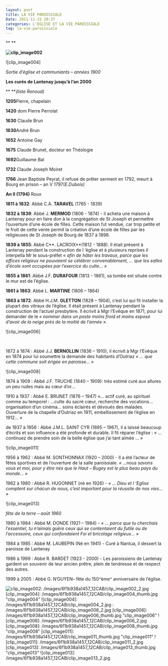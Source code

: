 ```yaml
---
layout: post
title: LA VIE PAROISSIALE
Date: 2011-11-15 20:37
categories: L'EGLISE ET LA VIE PAROISSIALE
tag: la-vie-paroissiale
---
```


** **

**![clip_image002]**

![clip_image004]

*Sortie d’église et communiants – années 1900*

**Les curés de Lantenay jusqu’à l’an 2000** 

** ***(liste Renoud)*   

**1205**Pierre, chapelain

**1420** dom Pierre Perrolat

**1630** Claude Brun

**1630**André Brun

**1652** Antoine Gay

**1675** Claude Brunet, docteur en Théologie

**1692**Guillaume Bal

**1732** Claude Joseph Moiret

**1766** Jean Baptiste Peyrat, il refuse de prêter serment en 1792,
meurt à Bourg en prison – an V 1797(*E.Dubois)*

**An II (1794)** Roux

**1811 à 1832**: Abbé C.A. **TARAVEL** (1765 - 1839)

**1832 à 1839**: Abbé J. **MERMOD** (1806 - 1874) - il acheta une maison
à Lantenay pour en faire don à la congrégation de St Joseph et permettre
l’ouverture d’une école de filles. Cette maison fut vendue, car trop
petite et le fruit de cette vente permit la création d’une école de
filles par les religieuses de St Joseph de Bourg de 1837 à 1898.

**1839 à 1855**: Abbé C**. LACROIX**(1812 - 1888). Il était présent à
Lantenay pendant la construction de l ‘église et à plusieurs reprises il
interpella Mr le sous-préfet « *afin de hâter les travaux, parce que les
offices religieux ne pouvaient se célébrer convenablement, ... que les
salles d’école sont occupées par l’exercice du culte... »*

**1855 à 1861**: Abbé J.F. **DURAFOUR** (1813 - 1861), sa tombe est
située contre le mur est de l’église.

**1861 à 1863**: Abbé L. **MARTINE** (1806 – 1864)

**1863 à 1872**: Abbé H.J.M. **GLETTON** (1828 – 1904), c’est lui qui
fit installer la plupart des vitraux de l’église. Il était présent à
Lantenay pendant la construction de l’actuel presbytère. Il écrivit à
Mgr l’Evêque en 1871, pour lui demander de le *« nommer dans un poste
moins froid et moins exposé d’avoir de la neige près de la moitié de
l’année ».*



![clip_image006]

 

1872 à 1874 : Abbé J.J. **BERNOLLIN** (1836 – 1910), il écrivit à Mgr
l’Evêque en 1874 pour lui soumettre la demande des habitants d’Outriaz
*« ... que cette commune soit érigée en paroisse... »*

![clip_image008]

1874 à 1909 : Abbé J.F. TRUCHE (1840 – 1909): très estimé curé aux
allures un peu rudes mais au cœur d’or...

1910 à 1937 : Abbé E. BRUNET (1876 – 1947) «... actif curé, au spirituel
comme au temporel : ...culte du sacré cœur, recherche des vocations...
organisation d’un cinéma... soins éclairés et dévoués des malades.
Ouverture de la chapelle d’Outriaz en 1911, embellissement de l’église
en 1912... »

de 1937 à 1956 : Abbé J.M.L. SAINT CYR (1895 – 1967), il a laissé
beaucoup d’écrits et son influence a été profonde et durable. Il fit
réparer l’église : « ... continuez de prendre soin de la belle église que
j’ai tant aimée ... »

![clip_image011]

1956 à 1962 : Abbé M. SONTHONNAX (1920 – 2000) - Il a été l’acteur de
fêtes sportives et de l’ouverture de la salle paroissiale. *« ...nous
savons vous et moi, pour y être nés que le Haut – Bugey est le plus beau
pays du monde... »*

1962 à 1980 : Abbé R. HUGONNET (né en 1926) - *« ... Dieu et l ‘Eglise
comptent sur chacun de nous, c’est important pour la réussite de nos
vies... »*

![clip_image013]

*fête de la terre – août 1960*

1980 à 1984 : Abbé M. DONDE (1921 – 1984) - *« ... parce que tu cherchais
l’essentiel, tu n’aimais guère ceux qui se contentaient du futile ou de
l’accessoire, ceux qui confondaient Foi et bricolage religieux... »*

1984 à 1985 : Abbé M. LAUBEPIN (Né en 1941) - Curé à Nantua, il dessert
la paroisse de Lantenay 

1986 à 1999 : Abbé R. BARDET (1923 - 2000) - Les paroissiens de Lantenay
gardent un souvenir de leur ancien prêtre, plein de tendresse et de
respect des autres.

1999 à 2005 : Abbé G. N’GUYEN– fête du 150^ème^ anniversaire de
l’église.

  [clip_image002]: /images/6f1b938a1457_12CAB/clip_image002_thumb.jpg
    "clip_image002"
  ![clip_image002]: /images/6f1b938a1457_12CAB/clip_image002_2.jpg
  [clip_image004]: /images/6f1b938a1457_12CAB/clip_image004_thumb.jpg
    "clip_image004"
  ![clip_image004]: /images/6f1b938a1457_12CAB/clip_image004_2.jpg
  : /images/6f1b938a1457_12CAB/clip_image008_2.jpg
  [clip_image006]: /images/6f1b938a1457_12CAB/clip_image006_thumb.jpg
    "clip_image006"
  ![clip_image006]: /images/6f1b938a1457_12CAB/clip_image006_2.jpg
  [clip_image008]: /images/6f1b938a1457_12CAB/clip_image008_thumb.jpg
    "clip_image008"
  [clip_image011]: /images/6f1b938a1457_12CAB/clip_image011_thumb.jpg
    "clip_image011"
  ![clip_image011]: /images/6f1b938a1457_12CAB/clip_image011_2.jpg
  [clip_image013]: /images/6f1b938a1457_12CAB/clip_image013_thumb.jpg
    "clip_image013"
  ![clip_image013]: /images/6f1b938a1457_12CAB/clip_image013_2.jpg
